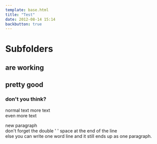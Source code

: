 ```yaml
---
template: base.html
title: "Test"
date: 2012-08-14 15:14
backbutton: true
---
```


# Subfolders

## are working

## pretty good

### don't you think?

normal text
more text  
even more text  

new paragraph  
don't forget the double ' ' space at the end of the line  
else
you
can
write
one
word
line
and
it
still
ends
up
as
one
paragraph.
